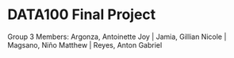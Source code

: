 # DATA100 Final Project
 Group 3 Members: Argonza, Antoinette Joy | Jamia, Gillian Nicole | Magsano, Niño Matthew | Reyes, Anton Gabriel
